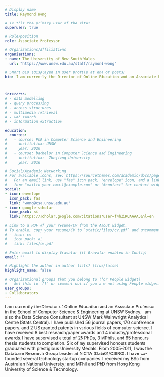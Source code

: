 ```yaml
---
# Display name
title: Raymond Wong

# Is this the primary user of the site?
superuser: true

# Role/position
role: Associate Professor

# Organizations/Affiliations
organizations:
- name: The University of New South Wales
  url: "https://www.unsw.edu.au/staff/raymond-wong"

# Short bio (displayed in user profile at end of posts)
bio: I am currently the Director of Online Education and an Associate Professor in the School of Computer Science & Engineering at UNSW Sydney. I am also the Data Science Consultant at UNSW Mark Wainwright Analytical Centre (Stats Central).



interests:
# - data modelling
# - query processing
# - access structures
# - multimedia retrieval
# - web search
# - information extraction

education:
  courses:
#   - course: PhD in Computer Science and Engineering
#     institution: UNSW
#     year: 2020
#   - course: bachelor in Computer Science and Engineering
#     institution:  Zhejiang University
#     year: 2016

# Social/Academic Networking
# For available icons, see: https://sourcethemes.com/academic/docs/page-builder/#icons
#   For an email link, use "fas" icon pack, "envelope" icon, and a link in the
#   form "mailto:your-email@example.com" or "#contact" for contact widget.
social:
- icon: envelope
  icon_pack: fas
  link: 'wong@cse.unsw.edu.au'
- icon: google-scholar
  icon_pack: ai
  link: https://scholar.google.com/citations?user=f4hZiRUAAAAJ&hl=en

# Link to a PDF of your resume/CV from the About widget.
# To enable, copy your resume/CV to `static/files/cv.pdf` and uncomment the lines below.
# - icon: cv
#   icon_pack: ai
#   link: files/cv.pdf

# Enter email to display Gravatar (if Gravatar enabled in Config)
email: ""

# Highlight the author in author lists? (true/false)
highlight_name: false

# Organizational groups that you belong to (for People widget)
#   Set this to `[]` or comment out if you are not using People widget.
user_groups:
- Collaborators
---
```


I am currently the Director of Online Education and an Associate Professor in the School of Computer Science & Engineering at UNSW Sydney. I am also the Data Science Consultant at UNSW Mark Wainwright Analytical Centre (Stats Central). I have published 56 journal papers, 170 conference papers, and 2 US granted patents in various fields of computer science. I have received 8 best research/paper awards and 4 industry/professional awards. I have supervised a total of 25 PhDs, 3 MPhils, and 65 honours thesis students to completion. Six of my supervised honours students graduated with prestigious University Medals. From 2005-2011, I was the Database Research Group Leader at NICTA (Data61/CSIRO). I have co-founded several technology startup companies. I received my BSc from Australian National University; and MPhil and PhD from Hong Kong University of Science & Technology. 